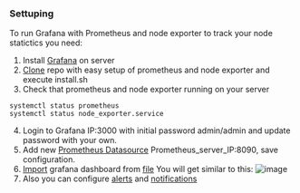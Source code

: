 ### Settuping

To run Grafana with Prometheus and node exporter to track your node statictics you need:

1. Install  [Grafana](https://github.com/CyberObiOne/grafana/blob/main/Grafana.md)  on server
2. [Clone](https://github.com/CyberObiOne/grafana/tree/main/node_monitoring) repo with easy setup of prometheus and node exporter and execute install.sh
3. Check that prometheus and node exporter running on your server

```
systemctl status prometheus
systemctl status node_exporter.service
```
4. Login to Grafana IP:3000 with initial password admin/admin and update password with your own.
5. Add new [Prometheus Datasource](https://grafana.com/docs/grafana/latest/datasources/add-a-data-source/) Prometheus_server_IP:8090, save configuration.
6. [Import](https://grafana.com/docs/grafana/latest/dashboards/export-import/) grafana dashboard from [file](https://github.com/CyberObiOne/grafana/blob/main/statisctic.json)
You will get similar to this:
![image](https://user-images.githubusercontent.com/6951043/127872191-a0626094-2b65-4407-84be-19d170e12f4b.png)
7. Also you can configure [alerts](https://grafana.com/docs/grafana/latest/alerting/old-alerting/create-alerts/) and [notifications](https://grafana.com/docs/grafana/latest/alerting/old-alerting/notifications/)
